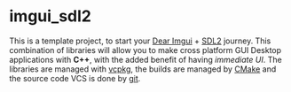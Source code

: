 # imgui_sdl2

This is a template project, to start your [Dear Imgui](https://github.com/ocornut/imgui) + [SDL2](https://www.libsdl.org/) journey. This combination of libraries
will allow you to make cross platform GUI Desktop applications with **C++**, with the added benefit of having *immediate UI*. The libraries are managed with
[vcpkg](https://vcpkg.io/), the builds are managed by [CMake](https://cmake.org/) and the source code VCS is done by [git](https://git-scm.com/).
